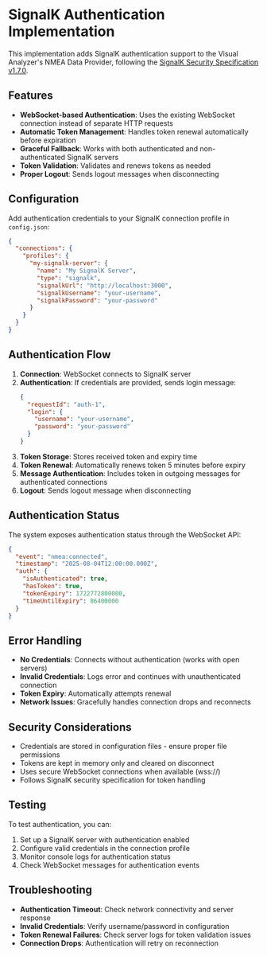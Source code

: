 # SignalK Authentication Implementation

This implementation adds SignalK authentication support to the Visual Analyzer's NMEA Data Provider, following the [SignalK Security Specification v1.7.0](https://signalk.org/specification/1.7.0/doc/security.html).

## Features

- **WebSocket-based Authentication**: Uses the existing WebSocket connection instead of separate HTTP requests
- **Automatic Token Management**: Handles token renewal automatically before expiration
- **Graceful Fallback**: Works with both authenticated and non-authenticated SignalK servers
- **Token Validation**: Validates and renews tokens as needed
- **Proper Logout**: Sends logout messages when disconnecting

## Configuration

Add authentication credentials to your SignalK connection profile in `config.json`:

```json
{
  "connections": {
    "profiles": {
      "my-signalk-server": {
        "name": "My SignalK Server",
        "type": "signalk",
        "signalkUrl": "http://localhost:3000",
        "signalkUsername": "your-username",
        "signalkPassword": "your-password"
      }
    }
  }
}
```

## Authentication Flow

1. **Connection**: WebSocket connects to SignalK server
2. **Authentication**: If credentials are provided, sends login message:
   ```json
   {
     "requestId": "auth-1",
     "login": {
       "username": "your-username",
       "password": "your-password"
     }
   }
   ```
3. **Token Storage**: Stores received token and expiry time
4. **Token Renewal**: Automatically renews token 5 minutes before expiry
5. **Message Authentication**: Includes token in outgoing messages for authenticated connections
6. **Logout**: Sends logout message when disconnecting

## Authentication Status

The system exposes authentication status through the WebSocket API:

```json
{
  "event": "nmea:connected",
  "timestamp": "2025-08-04T12:00:00.000Z",
  "auth": {
    "isAuthenticated": true,
    "hasToken": true,
    "tokenExpiry": 1722772800000,
    "timeUntilExpiry": 86400000
  }
}
```

## Error Handling

- **No Credentials**: Connects without authentication (works with open servers)
- **Invalid Credentials**: Logs error and continues with unauthenticated connection
- **Token Expiry**: Automatically attempts renewal
- **Network Issues**: Gracefully handles connection drops and reconnects

## Security Considerations

- Credentials are stored in configuration files - ensure proper file permissions
- Tokens are kept in memory only and cleared on disconnect
- Uses secure WebSocket connections when available (wss://)
- Follows SignalK security specification for token handling

## Testing

To test authentication, you can:

1. Set up a SignalK server with authentication enabled
2. Configure valid credentials in the connection profile
3. Monitor console logs for authentication status
4. Check WebSocket messages for authentication events

## Troubleshooting

- **Authentication Timeout**: Check network connectivity and server response
- **Invalid Credentials**: Verify username/password in configuration
- **Token Renewal Failures**: Check server logs for token validation issues
- **Connection Drops**: Authentication will retry on reconnection
